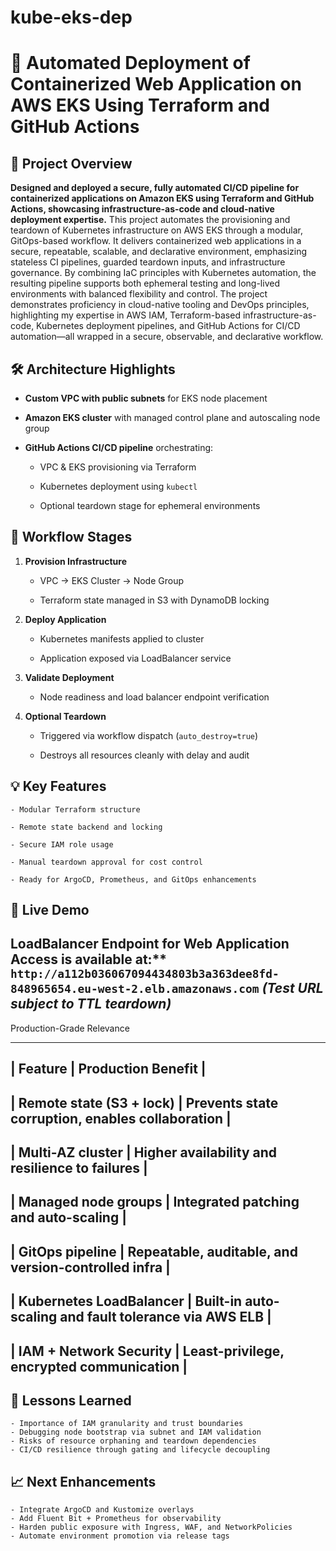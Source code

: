 # kube-eks-dep

# 🚀 Automated Deployment of Containerized Web Application on AWS EKS Using Terraform and GitHub Actions


## 📌 Project Overview

**Designed and deployed a secure, fully automated CI/CD pipeline for containerized applications on Amazon EKS using Terraform and GitHub Actions, showcasing infrastructure-as-code and cloud-native deployment expertise.** This project automates the provisioning and teardown of Kubernetes infrastructure on AWS EKS through a modular, GitOps-based workflow. It delivers containerized web applications in a secure, repeatable, scalable, and declarative environment, emphasizing stateless CI pipelines, guarded teardown inputs, and infrastructure governance. By combining IaC principles with Kubernetes automation, the resulting pipeline supports both ephemeral testing and long-lived environments with balanced flexibility and control. The project demonstrates proficiency in cloud-native tooling and DevOps principles, highlighting my expertise in AWS IAM, Terraform-based infrastructure-as-code, Kubernetes deployment pipelines, and GitHub Actions for CI/CD automation—all wrapped in a secure, observable, and declarative workflow.


## 🛠 Architecture Highlights

- **Custom VPC with public subnets** for EKS node placement

- **Amazon EKS cluster** with managed control plane and autoscaling node group

- **GitHub Actions CI/CD pipeline** orchestrating:

  - VPC & EKS provisioning via Terraform

  - Kubernetes deployment using `kubectl`

  - Optional teardown stage for ephemeral environments



## 🔁 Workflow Stages

1. **Provision Infrastructure**

   - VPC → EKS Cluster → Node Group

   - Terraform state managed in S3 with DynamoDB locking

2. **Deploy Application**

   - Kubernetes manifests applied to cluster

   - Application exposed via LoadBalancer service

3. **Validate Deployment**

   - Node readiness and load balancer endpoint verification

4. **Optional Teardown**

   - Triggered via workflow dispatch (`auto_destroy=true`)

   - Destroys all resources cleanly with delay and audit



## 💡 Key Features

    - Modular Terraform structure

    - Remote state backend and locking

    - Secure IAM role usage

    - Manual teardown approval for cost control

    - Ready for ArgoCD, Prometheus, and GitOps enhancements



## 🔗 Live Demo

## LoadBalancer Endpoint for Web Application Access is available at:** `http://a112b036067094434803b3a363dee8fd-848965654.eu-west-2.elb.amazonaws.com`  _(Test URL subject to TTL teardown)_


Production-Grade Relevance

  ------------------------------------------------------------------------------------
  |  **Feature**	          |     **Production Benefit**                            |
  ------------------------------------------------------------------------------------
  | Remote state (S3 + lock)  |	Prevents state corruption, enables collaboration      |
  ------------------------------------------------------------------------------------
  | Multi-AZ cluster	      | Higher availability and resilience to failures        |
  ------------------------------------------------------------------------------------
  | Managed node groups	      | Integrated patching and auto-scaling                  |
  ------------------------------------------------------------------------------------
  | GitOps pipeline	          | Repeatable, auditable, and version-controlled infra   |
  ------------------------------------------------------------------------------------
  | Kubernetes LoadBalancer	  | Built-in auto-scaling and fault tolerance via AWS ELB |
  ------------------------------------------------------------------------------------
  | IAM + Network Security	  | Least-privilege, encrypted communication              |
  ------------------------------------------------------------------------------------



## 🧠 Lessons Learned

    - Importance of IAM granularity and trust boundaries
    - Debugging node bootstrap via subnet and IAM validation
    - Risks of resource orphaning and teardown dependencies
    - CI/CD resilience through gating and lifecycle decoupling


## 📈 Next Enhancements

    - Integrate ArgoCD and Kustomize overlays
    - Add Fluent Bit + Prometheus for observability
    - Harden public exposure with Ingress, WAF, and NetworkPolicies
    - Automate environment promotion via release tags

